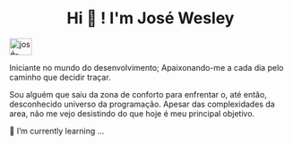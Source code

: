 
<h1 align="center"> Hi 👋 ! I'm José Wesley </h1>

<a href="https://www.linkedin.com/in/jos%C3%A9-wesley-da-silva-220376200/" target="blank"><img align="center" src="https://cdn.jsdelivr.net/npm/simple-icons@3.0.1/icons/linkedin.svg" alt="josé-wesley-da-silva" height="30" width="40" /></a>

Iniciante no mundo do desenvolvimento;
Apaixonando-me a cada dia pelo caminho que decidir traçar. 

Sou alguém que saiu da zona de conforto para enfrentar o, até então, desconhecido universo da programação. 
Apesar das complexidades da area, não me vejo desistindo do que hoje é meu principal objetivo.






🌱 I’m currently learning ...
<!--
**Josewesley2020/Josewesley2020** is a ✨ _special_ ✨ repository because its `README.md` (this file) appears on your GitHub profile.

Here are some ideas to get you started:

- 🔭 I’m currently working on ...
- 🌱 I’m currently learning ...
- 👯 I’m looking to collaborate on ...
- 🤔 I’m looking for help with ...
- 💬 Ask me about ...
- 📫 How to reach me: ...
- 😄 Pronouns: ...
- ⚡ Fun fact: ...
-->
